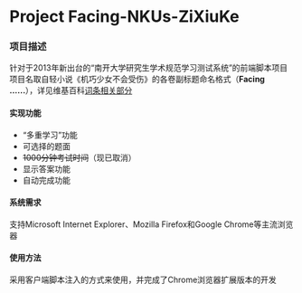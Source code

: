 ﻿Project Facing-NKUs-ZiXiuKe
===========================

### 项目描述

针对于2013年新出台的“南开大学研究生学术规范学习测试系统”的前端脚本项目<br />
项目名取自轻小说《机巧少女不会受伤》的各卷副标题命名格式（**Facing ......**），详见维基百科<a href="http://ja.wikipedia.org/wiki/%E6%A9%9F%E5%B7%A7%E5%B0%91%E5%A5%B3%E3%81%AF%E5%82%B7%E3%81%A4%E3%81%8B%E3%81%AA%E3%81%84#.E5.B0.8F.E8.AA.AC" target="_blank">词条相关部分</a>

#### 实现功能

* “多重学习”功能
* 可选择的题面
* ~~1000分钟考试时间~~（现已取消）
* 显示答案功能
* 自动完成功能

#### 系统需求

支持Microsoft Internet Explorer、Mozilla Firefox和Google Chrome等主流浏览器

#### 使用方法

采用客户端脚本注入的方式来使用，并完成了Chrome浏览器扩展版本的开发